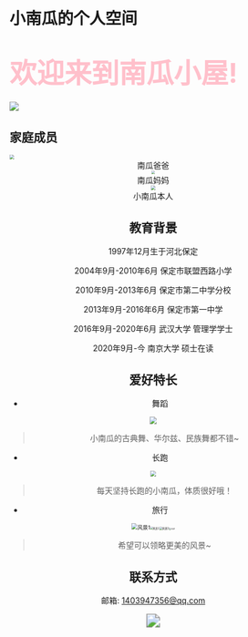 # 小南瓜的个人空间

# <font color="pink" size = 52>**欢迎来到南瓜小屋!**</font>

![](C:\Users\Administrator\Pictures\image\1.jpg)

##  家庭成员

<img src="C:\Users\Administrator\Pictures\image\南瓜爸爸.jpg" style="zoom:50%;" />

<center> 南瓜爸爸<center/>

<img src="C:\Users\Administrator\Documents\zhangyanan525.github.io\网页\妈妈.jpg" style="zoom:40%;" />

<center> 南瓜妈妈<center/>
<img src="C:\Users\Administrator\Documents\zhangyanan525.github.io\网页\南瓜.jpg" style="zoom:50%;" />

<center> 小南瓜本人<center/>





##  教育背景

1997年12月生于河北保定

2004年9月-2010年6月 保定市联盟西路小学

2010年9月-2013年6月 保定市第二中学分校

2013年9月-2016年6月 保定市第一中学

2016年9月-2020年6月 武汉大学 管理学学士

2020年9月-今 南京大学 硕士在读



## 爱好特长

* 舞蹈

<img src="C:\Users\Administrator\Documents\zhangyanan525.github.io\网页\舞蹈1.jpg" style="zoom:80%;" />

> 小南瓜的古典舞、华尔兹、民族舞都不错~

* 长跑

<img src="C:\Users\Administrator\Documents\zhangyanan525.github.io\网页\长跑.jpg" style="zoom:67%;" />

> 每天坚持长跑的小南瓜，体质很好哦！

* 旅行

<img src="C:\Users\Administrator\Documents\zhangyanan525.github.io\网页\风景1.jpg" alt="风景1" style="zoom: 67%;" /><img src="C:\Users\Administrator\Documents\zhangyanan525.github.io\网页\风景2.jpg" alt="风景2" style="zoom:30%;" /><img src="C:\Users\Administrator\Documents\zhangyanan525.github.io\网页\风景3.jpg" alt="风景3" style="zoom: 33%;" /><img src="C:\Users\Administrator\Documents\zhangyanan525.github.io\网页\风景4.jpg" alt="风景4" style="zoom:20%;" />

> 希望可以领略更美的风景~

## 联系方式

邮箱: 1403947356@qq.com

<img src="C:\Users\Administrator\Documents\zhangyanan525.github.io\网页\南瓜小屋2.jpg" style="zoom:150%;" />








